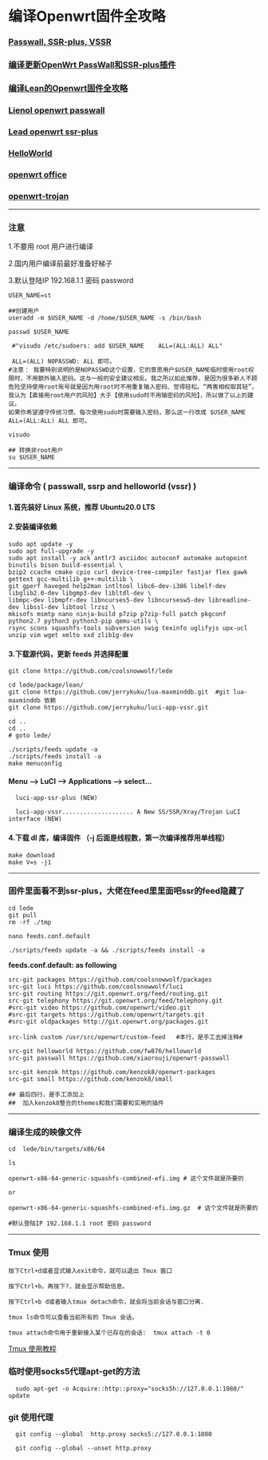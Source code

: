 # 编译Openwrt固件全攻略

### [Passwall, SSR-plus, VSSR](https://github.com/kenzok8/openwrt-packages)

### [编译更新OpenWrt PassWall和SSR-plus插件](https://mianao.info/2020/05/05/编译更新OpenWrt-PassWall和SSR-plus插件)

### [编译Lean的Openwrt固件全攻略](https://imgki.com/archives/openwrt-lean.html)

### [Lienol openwrt passwall](https://github.com/Lienol/openwrt)

### [Lead openwrt ssr-plus](https://github.com/coolsnowwolf/lede)

### [HelloWorld](https://github.com/jerrykuku/luci-app-vssr)

### [openwrt office](https://github.com/openwrt/openwrt)

### [openwrt-trojan](https://github.com/trojan-gfw/openwrt-trojan)

---

### 注意

   1.不要用 root 用户进行编译
   
   2.国内用户编译前最好准备好梯子
   
   3.默认登陆IP 192.168.1.1 密码 password
   
   
```shell
USER_NAME=st

##创建用户
useradd -m $USER_NAME -d /home/$USER_NAME -s /bin/bash

passwd $USER_NAME

 #"visudo /etc/sudoers: add $USER_NAME    ALL=(ALL:ALL) ALL"
 
 ALL=(ALL) NOPASSWD: ALL 即可。
#注意： 我要特别说明的是NOPASSWD这个设置，它的意思用户$USER_NAME临时使用root权限时，不用额外输入密码。这与一般的安全建议相反。我之所以如此推荐，是因为很多新人不顾危险坚持使用root账号就是因为用root时不用重复输入密码、觉得轻松。“两害相权取其轻”，我认为【直接用root用户的风险】大于【使用sudo时不用输密码的风险】，所以做了以上的建议。
如果你希望遵守传统习惯、每次使用sudo时需要输入密码，那么这一行改成 $USER_NAME ALL=(ALL:ALL) ALL 即可。

visudo

## 转换非root用户
su $USER_NAME
```
------
### 编译命令 ( passwall, ssrp and helloworld (vssr) )

#### 1.首先装好 Linux 系统，推荐  Ubuntu20.0 LTS

#### 2.安装编译依赖

```
sudo apt update -y
sudo apt full-upgrade -y
sudo apt install -y ack antlr3 asciidoc autoconf automake autopoint binutils bison build-essential \
bzip2 ccache cmake cpio curl device-tree-compiler fastjar flex gawk gettext gcc-multilib g++-multilib \
git gperf haveged help2man intltool libc6-dev-i386 libelf-dev libglib2.0-dev libgmp3-dev libltdl-dev \
libmpc-dev libmpfr-dev libncurses5-dev libncursesw5-dev libreadline-dev libssl-dev libtool lrzsz \
mkisofs msmtp nano ninja-build p7zip p7zip-full patch pkgconf python2.7 python3 python3-pip qemu-utils \
rsync scons squashfs-tools subversion swig texinfo uglifyjs upx-ucl unzip vim wget xmlto xxd zlib1g-dev
```

#### 3.下载源代码，更新 feeds 并选择配置

```
git clone https://github.com/coolsnowwolf/lede

cd lede/package/lean/
git clone https://github.com/jerrykuku/lua-maxminddb.git  #git lua-maxminddb 依赖
git clone https://github.com/jerrykuku/luci-app-vssr.git  

cd ..
cd ..
# goto lede/

./scripts/feeds update -a
./scripts/feeds install -a
make menuconfig
```

#### Menu --> LuCI --> Applications -->  select...

      luci-app-ssr-plus (NEW) 

      luci-app-vssr.................... A New SS/SSR/Xray/Trojan LuCI interface (NEW)


#### 4.下载 dl 库，编译固件 （-j 后面是线程数，第一次编译推荐用单线程）

```
make download
make V=s -j1
```


---

### 固件里面看不到ssr-plus，大佬在feed里里面吧ssr的feed隐藏了


```
cd lede
git pull
rm -rf ./tmp

nano feeds.conf.default

./scripts/feeds update -a && ./scripts/feeds install -a

```

**feeds.conf.default: as following**

```
src-git packages https://github.com/coolsnowwolf/packages
src-git luci https://github.com/coolsnowwolf/luci
src-git routing https://git.openwrt.org/feed/routing.git
src-git telephony https://git.openwrt.org/feed/telephony.git
#src-git video https://github.com/openwrt/video.git
#src-git targets https://github.com/openwrt/targets.git
#src-git oldpackages http://git.openwrt.org/packages.git

src-link custom /usr/src/openwrt/custom-feed   #本行，是手工去掉注释#

src-git helloworld https://github.com/fw876/helloworld
src-git passwall https://github.com/xiaorouji/openwrt-passwall

src-git kenzok https://github.com/kenzok8/openwrt-packages  
src-git small https://github.com/kenzok8/small  

## 最后四行，是手工添加上
##  加入kenzok8整合的themes和我们需要和实用的插件
```
---
### 编译生成的映像文件
```
cd  lede/bin/targets/x86/64

ls 

openwrt-x86-64-generic-squashfs-combined-efi.img # 这个文件就是所要的

or

openwrt-x86-64-generic-squashfs-combined-efi.img.gz  # 这个文件就是所要的

#默认登陆IP 192.168.1.1 root 密码 password
```
---
### Tmux 使用
```
按下Ctrl+d或者显式输入exit命令，就可以退出 Tmux 窗口

按下Ctrl+b，再按下?，就会显示帮助信息。

按下Ctrl+b d或者输入tmux detach命令，就会将当前会话与窗口分离.

tmux ls命令可以查看当前所有的 Tmux 会话。

tmux attach命令用于重新接入某个已存在的会话:  tmux attach -t 0

```
[Tmux 使用教程](https://www.ruanyifeng.com/blog/2019/10/tmux.html)



### 临时使用socks5代理apt-get的方法

      sudo apt-get -o Acquire::http::proxy="socks5h://127.0.0.1:1080/"  update 

### git 使用代理

      git config --global  http.proxy socks5://127.0.0.1:1080

      git config --global --unset http.proxy
